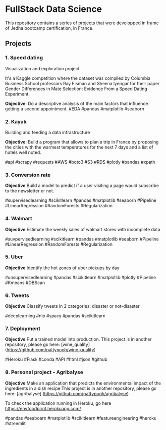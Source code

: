 # FullStack Data Science

This repository contains a series of projects that were developped in frame of Jedha bootcamp certification, in France.

## Projects

### 1. Speed dating

Visualization and exploration project

It's a Kaggle competition where the dataset was compiled by Columbia Business School professors Ray Fisman and Sheena Iyengar for their paper Gender Differences in Mate Selection: Evidence From a Speed Dating Experiment.

**Objective**: Do a descriptive analysis of the main factors that influence getting a second appointment. #EDA #pandas #matplotlib #seaborn

### 2. Kayak

Building and feeding a data infrastructure

**Objective**: Build a program that allows to plan a trip in France by proposing the cities with the warmest temperatures for the next 7 days and a list of hotels well noted.

#api #scrapy #requests #AWS #boto3 #S3 #RDS #plotly #pandas #xpath

### 3. Conversion rate

**Objective** Build a model to predict if a user visiting a page would subscribe to the newsletter or not.

#supervisedlearning #scikitlearn #pandas #matplotlib #seaborn #Pipeline #LinearRegression #RandomForests #Regularization

### 4. Walmart

**Objective** Estimate the weekly sales of walmart stores with incomplete data

#suvpervisedlearning #scikitlearn #pandas #matplotlib #seaborn #Pipeline #LinearRegression #RandomForests #Regularization

### 5. Uber

**Objective** Identify the hot zones of uber pickups by day

#unsupervisedlearning #pandas #scikitlearn #matplotlib #plotly #Pipeline #Kmeans #DBScan

### 6. Tweets

**Objective** Classify tweets in 2 categories: disaster or not-disaster

#deeplearning #nlp #spacy #pandas #scikitlearn

### 7. Deployment

**Objective** Put a trained model into production.
This project is in another repository, please go here: [wine_quality] (https://github.com/pattypooh/wine-quality)

#Heroku #Flask #conda #API #html #json #github

### 8. Personal project - Agribalyse

**Objective** Make an application that predicts the environmental impact of the ingredients in a dish recipe
This project is in another repository, please go here: [agribalyse] (https://github.com/pattypooh/agribalyse)

To check the application running in Heroku, go here https://envfoodprint.herokuapp.com/

#pandas #seaboarn #matplotlib #scikitlearn #featureengineering #heroku #streemlit
